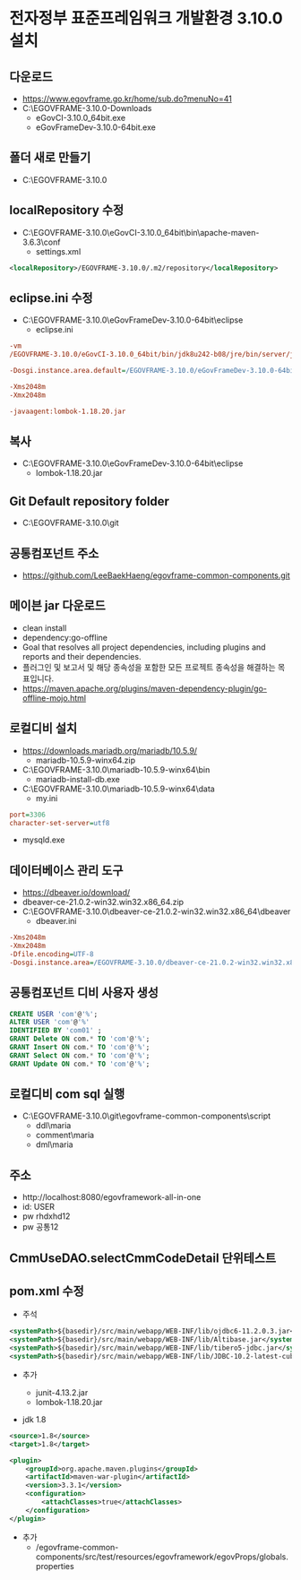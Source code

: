 # 전자정부 표준프레임워크 개발환경 3.10.0 설치

## 다운로드
- https://www.egovframe.go.kr/home/sub.do?menuNo=41
- C:\EGOVFRAME-3.10.0-Downloads
	- eGovCI-3.10.0_64bit.exe
	- eGovFrameDev-3.10.0-64bit.exe

## 폴더 새로 만들기
- C:\EGOVFRAME-3.10.0

## localRepository 수정
- C:\EGOVFRAME-3.10.0\eGovCI-3.10.0_64bit\bin\apache-maven-3.6.3\conf
	- settings.xml
```xml
<localRepository>/EGOVFRAME-3.10.0/.m2/repository</localRepository>
```
## eclipse.ini 수정
- C:\EGOVFRAME-3.10.0\eGovFrameDev-3.10.0-64bit\eclipse
	- eclipse.ini
```ini
-vm
/EGOVFRAME-3.10.0/eGovCI-3.10.0_64bit/bin/jdk8u242-b08/jre/bin/server/jvm.dll

-Dosgi.instance.area.default=/EGOVFRAME-3.10.0/eGovFrameDev-3.10.0-64bit/workspace

-Xms2048m
-Xmx2048m

-javaagent:lombok-1.18.20.jar
```
## 복사
- C:\EGOVFRAME-3.10.0\eGovFrameDev-3.10.0-64bit\eclipse
	- lombok-1.18.20.jar

## Git Default repository folder
- C:\EGOVFRAME-3.10.0\git

## 공통컴포넌트 주소
- https://github.com/LeeBaekHaeng/egovframe-common-components.git

## 메이븐 jar 다운로드
- clean install
- dependency:go-offline
- Goal that resolves all project dependencies, including plugins and reports and their dependencies.
- 플러그인 및 보고서 및 해당 종속성을 포함한 모든 프로젝트 종속성을 해결하는 목표입니다.
- https://maven.apache.org/plugins/maven-dependency-plugin/go-offline-mojo.html

## 로컬디비 설치
- https://downloads.mariadb.org/mariadb/10.5.9/
	- mariadb-10.5.9-winx64.zip
- C:\EGOVFRAME-3.10.0\mariadb-10.5.9-winx64\bin
	- mariadb-install-db.exe
- C:\EGOVFRAME-3.10.0\mariadb-10.5.9-winx64\data
	- my.ini
```ini
port=3306
character-set-server=utf8
```
- mysqld.exe

## 데이터베이스 관리 도구
- https://dbeaver.io/download/
- dbeaver-ce-21.0.2-win32.win32.x86_64.zip
- C:\EGOVFRAME-3.10.0\dbeaver-ce-21.0.2-win32.win32.x86_64\dbeaver
	- dbeaver.ini
```ini
-Xms2048m
-Xmx2048m
-Dfile.encoding=UTF-8
-Dosgi.instance.area=/EGOVFRAME-3.10.0/dbeaver-ce-21.0.2-win32.win32.x86_64/DBeaverData
```

## 공통컴포넌트 디비 사용자 생성
```sql
CREATE USER 'com'@'%';
ALTER USER 'com'@'%'
IDENTIFIED BY 'com01' ;
GRANT Delete ON com.* TO 'com'@'%';
GRANT Insert ON com.* TO 'com'@'%';
GRANT Select ON com.* TO 'com'@'%';
GRANT Update ON com.* TO 'com'@'%';
```
## 로컬디비 com sql 실행
- C:\EGOVFRAME-3.10.0\git\egovframe-common-components\script
	- ddl\maria
	- comment\maria
	- dml\maria

## 주소
- http://localhost:8080/egovframework-all-in-one
- id: USER
- pw rhdxhd12
- pw 공통12

## CmmUseDAO.selectCmmCodeDetail 단위테스트

## pom.xml 수정
- 주석
```xml
<systemPath>${basedir}/src/main/webapp/WEB-INF/lib/ojdbc6-11.2.0.3.jar</systemPath>
<systemPath>${basedir}/src/main/webapp/WEB-INF/lib/Altibase.jar</systemPath>
<systemPath>${basedir}/src/main/webapp/WEB-INF/lib/tibero5-jdbc.jar</systemPath>
<systemPath>${basedir}/src/main/webapp/WEB-INF/lib/JDBC-10.2-latest-cubrid.jar</systemPath>
```

- 추가
	- junit-4.13.2.jar
	- lombok-1.18.20.jar

- jdk 1.8
```xml
<source>1.8</source>
<target>1.8</target>

<plugin>
	<groupId>org.apache.maven.plugins</groupId>
	<artifactId>maven-war-plugin</artifactId>
	<version>3.3.1</version>
	<configuration>
		<attachClasses>true</attachClasses>
	</configuration>
</plugin>
```

- 추가
	- /egovframe-common-components/src/test/resources/egovframework/egovProps/globals.properties

